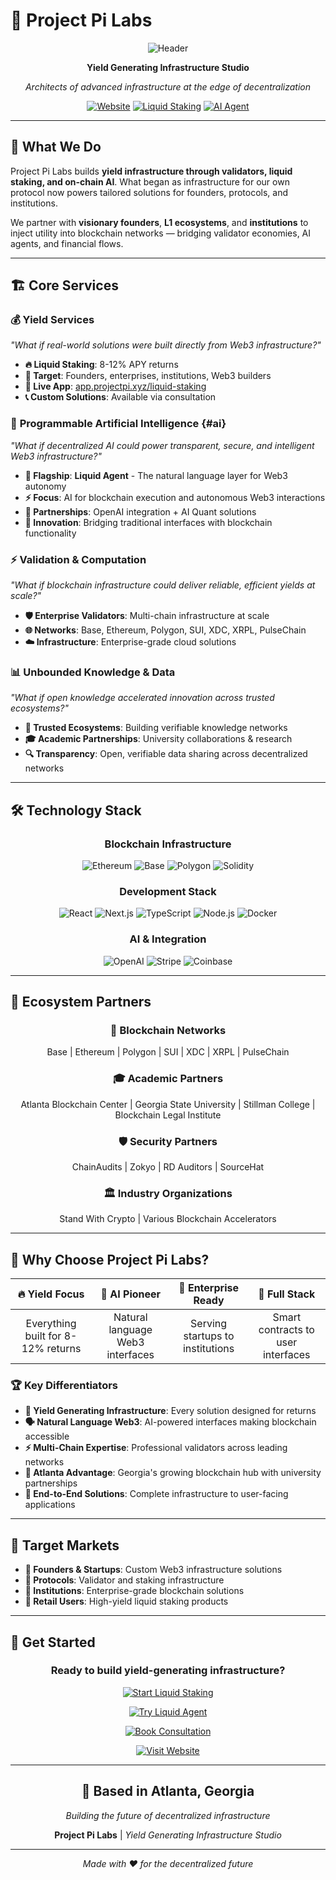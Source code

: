 # 🚀 Project Pi Labs

<div align="center">

![Header](https://via.placeholder.com/800x200/4676f0/ffffff?text=Project+Pi+Labs)

**Yield Generating Infrastructure Studio**

*Architects of advanced infrastructure at the edge of decentralization*

[![Website](https://img.shields.io/badge/🌐_Website-projectpilabs.com-4676f0?style=for-the-badge)](https://projectpilabs.com)
[![Liquid Staking](https://img.shields.io/badge/💰_Liquid_Staking-8--12%25_APY-d072f1?style=for-the-badge)](https://app.projectpi.xyz/liquid-staking/)
[![AI Agent](https://img.shields.io/badge/🤖_Liquid_Agent-Web3_AI-9f5ef1?style=for-the-badge)](#ai)

</div>

---

## 🎯 **What We Do**

Project Pi Labs builds **yield infrastructure through validators, liquid staking, and on-chain AI**. What began as infrastructure for our own protocol now powers tailored solutions for founders, protocols, and institutions.

We partner with **visionary founders**, **L1 ecosystems**, and **institutions** to inject utility into blockchain networks — bridging validator economies, AI agents, and financial flows.

---

## 🏗️ **Core Services**

### 💰 **Yield Services**
*"What if real-world solutions were built directly from Web3 infrastructure?"*

- **🔥 Liquid Staking**: 8-12% APY returns
- **🎯 Target**: Founders, enterprises, institutions, Web3 builders  
- **🚀 Live App**: [app.projectpi.xyz/liquid-staking](https://app.projectpi.xyz/liquid-staking/)
- **📞 Custom Solutions**: Available via consultation

### 🤖 **Programmable Artificial Intelligence** {#ai}
*"What if decentralized AI could power transparent, secure, and intelligent Web3 infrastructure?"*

- **🌟 Flagship**: **Liquid Agent** - The natural language layer for Web3 autonomy
- **⚡ Focus**: AI for blockchain execution and autonomous Web3 interactions  
- **🤝 Partnerships**: OpenAI integration + AI Quant solutions
- **🔮 Innovation**: Bridging traditional interfaces with blockchain functionality

### ⚡ **Validation & Computation**
*"What if blockchain infrastructure could deliver reliable, efficient yields at scale?"*

- **🛡️ Enterprise Validators**: Multi-chain infrastructure at scale
- **🌐 Networks**: Base, Ethereum, Polygon, SUI, XDC, XRPL, PulseChain
- **☁️ Infrastructure**: Enterprise-grade cloud solutions

### 📊 **Unbounded Knowledge & Data**
*"What if open knowledge accelerated innovation across trusted ecosystems?"*

- **🔬 Trusted Ecosystems**: Building verifiable knowledge networks
- **🎓 Academic Partnerships**: University collaborations & research
- **🔍 Transparency**: Open, verifiable data sharing across decentralized networks

---

## 🛠️ **Technology Stack**

<div align="center">

### **Blockchain Infrastructure**
![Ethereum](https://img.shields.io/badge/Ethereum-3C3C3D?style=flat-square&logo=ethereum&logoColor=white)
![Base](https://img.shields.io/badge/Base-0052FF?style=flat-square&logo=coinbase&logoColor=white)
![Polygon](https://img.shields.io/badge/Polygon-8247E5?style=flat-square&logo=polygon&logoColor=white)
![Solidity](https://img.shields.io/badge/Solidity-363636?style=flat-square&logo=solidity&logoColor=white)

### **Development Stack**
![React](https://img.shields.io/badge/React-20232A?style=flat-square&logo=react&logoColor=61DAFB)
![Next.js](https://img.shields.io/badge/Next.js-000000?style=flat-square&logo=next.js&logoColor=white)
![TypeScript](https://img.shields.io/badge/TypeScript-007ACC?style=flat-square&logo=typescript&logoColor=white)
![Node.js](https://img.shields.io/badge/Node.js-43853D?style=flat-square&logo=node.js&logoColor=white)
![Docker](https://img.shields.io/badge/Docker-2496ED?style=flat-square&logo=docker&logoColor=white)

### **AI & Integration**
![OpenAI](https://img.shields.io/badge/OpenAI-412991?style=flat-square&logo=openai&logoColor=white)
![Stripe](https://img.shields.io/badge/Stripe-626CD9?style=flat-square&logo=stripe&logoColor=white)
![Coinbase](https://img.shields.io/badge/Coinbase-0052FF?style=flat-square&logo=coinbase&logoColor=white)

</div>

---

## 🤝 **Ecosystem Partners**

<div align="center">

### **🔗 Blockchain Networks**
Base | Ethereum | Polygon | SUI | XDC | XRPL | PulseChain

### **🎓 Academic Partners**  
Atlanta Blockchain Center | Georgia State University | Stillman College | Blockchain Legal Institute

### **🛡️ Security Partners**
ChainAudits | Zokyo | RD Auditors | SourceHat

### **🏛️ Industry Organizations**
Stand With Crypto | Various Blockchain Accelerators

</div>

---

## 🎯 **Why Choose Project Pi Labs?**

| **🔥 Yield Focus** | **🤖 AI Pioneer** | **🏢 Enterprise Ready** | **🌟 Full Stack** |
|:---:|:---:|:---:|:---:|
| Everything built for 8-12% returns | Natural language Web3 interfaces | Serving startups to institutions | Smart contracts to user interfaces |

### **🏆 Key Differentiators**

- **💎 Yield Generating Infrastructure**: Every solution designed for returns
- **🗣️ Natural Language Web3**: AI-powered interfaces making blockchain accessible  
- **⚡ Multi-Chain Expertise**: Professional validators across leading networks
- **🍑 Atlanta Advantage**: Georgia's growing blockchain hub with university partnerships
- **🔄 End-to-End Solutions**: Complete infrastructure to user-facing applications

---

## 🎯 **Target Markets**

- **👥 Founders & Startups**: Custom Web3 infrastructure solutions
- **🔗 Protocols**: Validator and staking infrastructure  
- **🏢 Institutions**: Enterprise-grade blockchain solutions
- **👤 Retail Users**: High-yield liquid staking products

---

## 🚀 **Get Started**

<div align="center">

### **Ready to build yield-generating infrastructure?**

[![Start Liquid Staking](https://img.shields.io/badge/💰_Start_Liquid_Staking-8--12%25_APY-success?style=for-the-badge&logo=ethereum)](https://app.projectpi.xyz/liquid-staking/)

[![Try Liquid Agent](https://img.shields.io/badge/🤖_Try_Liquid_Agent-Web3_AI-blueviolet?style=for-the-badge&logo=openai)](#)

[![Book Consultation](https://img.shields.io/badge/📞_Book_Consultation-Custom_Solutions-orange?style=for-the-badge&logo=calendly)](#)

[![Visit Website](https://img.shields.io/badge/🌐_Visit_Website-projectpilabs.com-blue?style=for-the-badge&logo=safari)](https://projectpilabs.com)

</div>

---

<div align="center">

## 📍 **Based in Atlanta, Georgia**
*Building the future of decentralized infrastructure*

**Project Pi Labs** | *Yield Generating Infrastructure Studio*

---

*Made with ❤️ for the decentralized future*

</div>
